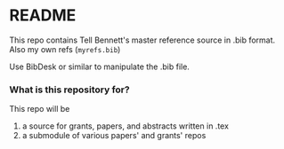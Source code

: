 # README #

This repo contains Tell Bennett's master reference source in .bib format. Also
my own refs (`myrefs.bib`)

Use BibDesk or similar to manipulate the .bib file.

### What is this repository for? ###

This repo will be 
1) a source for grants, papers, and abstracts written in .tex
2) a submodule of various papers' and grants' repos
